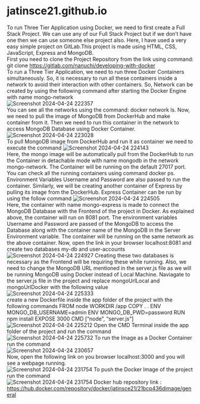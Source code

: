 # jatinsce21.github.io
To run Three Tier Application using Docker, we need to first create a Full Stack Project. We can use any of our Full Stack Project but if we don’t have one then we can use someone else project also. Here, I have used a very easy simple project on GitLab.This project is made using HTML, CSS, JavaScript, Express and MongoDB.<br>
First you need to clone the Project Repository from the link using command:
git clone https://gitlab.com/nanuchi/developing-with-docker <br>
To run a Three Tier Application, we need to run three Docker Containers simultaneously. So, it is necessary to run all these containers inside a network to avoid their interaction with other containers. 
So, Network can be created by using the following command after starting the Docker Engine with name mongo-network<br>
![Screenshot 2024-04-24 222357](https://github.com/jatinsce21/jatinsce21.github.io/assets/138685788/96501a87-d3d9-44fd-a067-aac1665d2ab3)
<br>
You can see all the networks using the command: docker network ls. Now, we need to pull the image of MongoDB from DockerHub and make container from it. Then we need to run this container in the network to access MongoDB Database using Docker Container.<br>
![Screenshot 2024-04-24 223028](https://github.com/jatinsce21/jatinsce21.github.io/assets/138685788/b640e1e6-592d-4317-8253-d7600ec9527b)
<br>
To pull MongoDB image from DockerHub and run it as container we need to execute the command
![Screenshot 2024-04-24 224143](https://github.com/jatinsce21/jatinsce21.github.io/assets/138685788/02b473fd-1d65-4c64-a4b9-58b2e54f9065)
<br>
Here, the mongo image will be automatically pull from the DockerHub to run the Container in detachable mode with name mongodb in the network mongo-network. The Container will be running on the default 27017 port. You can check all the running containers using command docker ps. Environment Variables Username and Password are also passed to run the container. Similarly, we will be creating another container of Express by pulling its image from the DockerHub.
Express Container can be run by using the follow command
![Screenshot 2024-04-24 224505](https://github.com/jatinsce21/jatinsce21.github.io/assets/138685788/5bab6b9a-a111-4b8a-a68a-d8c1ac48698e)
<br>
Here, the container with name mongo-express is made to connect the MongoDB Database with the Frontend of the project in Docker. As explained above, the container will run on 8081 port. The environment variables Username and Password are passed of the MongoDB to access the Database along with the container name of the MongoDB in the Server Environment variable. The container will be running on the same network as the above container.
Now, open the link in your browser localhost:8081 and create two databases my-db and user-accounts
![Screenshot 2024-04-24 224927](https://github.com/jatinsce21/jatinsce21.github.io/assets/138685788/d21b836d-1c9e-4060-b3f1-9dc3d3d44e46)
Creating these two databases is necessary as the Frontend will be requiring these while running. Also, we need to change the MongoDB URL mentioned in the server.js file as we will be running MongoDB using Docker instead of Local Machine.
Naviagate to the server.js file in the project and replace mongoUrlLocal and mongoUrlDocker with the following value
![Screenshot 2024-04-24 225333](https://github.com/jatinsce21/jatinsce21.github.io/assets/138685788/d3529bf6-c71e-4f99-b74d-e19e7e02b924)
<br>
create a new Dockerfile inside the app folder of the project with the following commands
FROM node WORKDIR /app COPY . . ENV MONGO_DB_USERNAME=admin ENV MONGO_DB_PWD=password RUN npm install EXPOSE 3000 CMD [“node”, “server.js”]<br>
![Screenshot 2024-04-24 225212](https://github.com/jatinsce21/jatinsce21.github.io/assets/138685788/9a21cb53-85c2-4bb7-9d0c-bd0f6aa4d688)
Open the CMD Terminal inside the app folder of the project and run the command <br>
![Screenshot 2024-04-24 225732](https://github.com/jatinsce21/jatinsce21.github.io/assets/138685788/61b6c976-01ed-4849-a65d-4004581f3b08)
To run the Image as a Docker Container run the command<br>
![Screenshot 2024-04-24 230657](https://github.com/jatinsce21/jatinsce21.github.io/assets/138685788/aa9c0b4f-3de7-4590-8f13-38cf20ae4de6)<br>
Now, open the following link on you browser localhost:3000 and you will see a webpage running.<br>
![Screenshot 2024-04-24 231754](https://github.com/jatinsce21/jatinsce21.github.io/assets/138685788/8e6fe516-feb9-4bab-a476-08be2d4ca7a2)
To push the Docker Image of the project run the command<br>
![Screenshot 2024-04-24 231754](https://github.com/jatinsce21/jatinsce21.github.io/assets/138685788/e035b57e-f21b-4d6b-931f-0fbc1c357528)
Docker hub repository link : <a href="https://hub.docker.com/repository/docker/mauli573/21bcp079-image/general">https://hub.docker.com/repository/docker/jatinsce21/21bcp436dimage/general</a>
